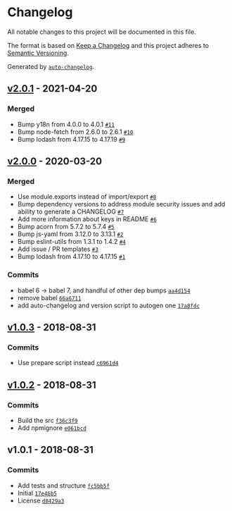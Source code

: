 # Changelog

All notable changes to this project will be documented in this file.

The format is based on [Keep a Changelog](https://keepachangelog.com/en/1.0.0/)
and this project adheres to [Semantic Versioning](https://semver.org/spec/v2.0.0.html).

Generated by [`auto-changelog`](https://github.com/CookPete/auto-changelog).

## [v2.0.1](https://github.com/anvilco/node-encryption/compare/v2.0.0...v2.0.1) - 2021-04-20

### Merged

- Bump y18n from 4.0.0 to 4.0.1 [`#11`](https://github.com/anvilco/node-encryption/pull/11)
- Bump node-fetch from 2.6.0 to 2.6.1 [`#10`](https://github.com/anvilco/node-encryption/pull/10)
- Bump lodash from 4.17.15 to 4.17.19 [`#9`](https://github.com/anvilco/node-encryption/pull/9)

## [v2.0.0](https://github.com/anvilco/node-encryption/compare/v1.0.3...v2.0.0) - 2020-03-20

### Merged

- Use module.exports instead of import/export [`#8`](https://github.com/anvilco/node-encryption/pull/8)
- Bump dependency versions to address module security issues and add ability to generate a CHANGELOG [`#7`](https://github.com/anvilco/node-encryption/pull/7)
- Add more information about keys in README [`#6`](https://github.com/anvilco/node-encryption/pull/6)
- Bump acorn from 5.7.2 to 5.7.4 [`#5`](https://github.com/anvilco/node-encryption/pull/5)
- Bump js-yaml from 3.12.0 to 3.13.1 [`#2`](https://github.com/anvilco/node-encryption/pull/2)
- Bump eslint-utils from 1.3.1 to 1.4.2 [`#4`](https://github.com/anvilco/node-encryption/pull/4)
- Add issue / PR templates [`#3`](https://github.com/anvilco/node-encryption/pull/3)
- Bump lodash from 4.17.10 to 4.17.15 [`#1`](https://github.com/anvilco/node-encryption/pull/1)

### Commits

- babel 6 -&gt; babel 7, and handful of other dep bumps [`aa4d154`](https://github.com/anvilco/node-encryption/commit/aa4d1544959d2030c4c22d4532b8c3c7a7e34ac5)
- remove babel [`66a6711`](https://github.com/anvilco/node-encryption/commit/66a67117b3c6f4964478a6d335b49ff2ae574d14)
- add auto-changelog and version script to autogen one [`17a8fdc`](https://github.com/anvilco/node-encryption/commit/17a8fdcdfb1e641b308d8fd2c647e2a502ba1943)

## [v1.0.3](https://github.com/anvilco/node-encryption/compare/v1.0.2...v1.0.3) - 2018-08-31

### Commits

- Use prepare script instead [`c6961d4`](https://github.com/anvilco/node-encryption/commit/c6961d4bd82b78d185803a6d16d391bc4bd02509)

## [v1.0.2](https://github.com/anvilco/node-encryption/compare/v1.0.1...v1.0.2) - 2018-08-31

### Commits

- Build the src [`f36c3f9`](https://github.com/anvilco/node-encryption/commit/f36c3f97caf43d84660ff3858a4b64a70d1ea6ce)
- Add npmignore [`e061bcd`](https://github.com/anvilco/node-encryption/commit/e061bcdbc1f38d74d6a2f3175fa5f501e50f9ef7)

## v1.0.1 - 2018-08-31

### Commits

- Add tests and structure [`fc5bb5f`](https://github.com/anvilco/node-encryption/commit/fc5bb5f2daae834283f4b15d4413e8798ce45e84)
- Initial [`17e46b5`](https://github.com/anvilco/node-encryption/commit/17e46b596c3bf2ce00c24bb06baf8c7d025570ac)
- License [`d8429a3`](https://github.com/anvilco/node-encryption/commit/d8429a34eb095ed2aaba5e886a1e15494c1068d7)
